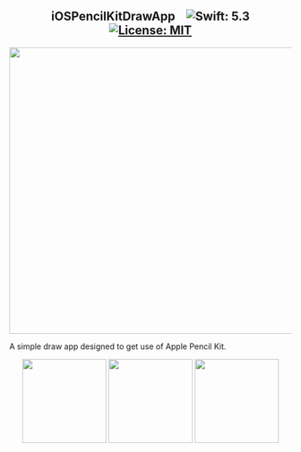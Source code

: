 <h2 align="center">
     iOSPencilKitDrawApp &nbsp;&nbsp;
     <img src="https://img.shields.io/badge/Swift-5.3-FFAC45.svg" alt="Swift: 5.3">
     <a href="https://github.com/ftamur/iOSPencilKitDrawApp/blob/main/LICENSE">
     <img src="https://img.shields.io/badge/License-MIT-lightgrey.svg"
         alt="License: MIT">
     </a>
</h2>

<p align="center">
     <img src="https://github.com/ftamur/iOSPencilKitDrawApp/blob/main/github-assets/pencilkit.jpg" width=512>
</p>

A simple draw app designed to get use of Apple Pencil Kit.

<p align="center">
     <img src="https://github.com/ftamur/iOSPencilKitDrawApp/blob/main/github-assets/screen%401.png" width=150>
     <img src="https://github.com/ftamur/iOSPencilKitDrawApp/blob/main/github-assets/screen%402.png" width=150>
     <img src="https://github.com/ftamur/iOSPencilKitDrawApp/blob/main/github-assets/screen%403.png" width=150>
</p>
